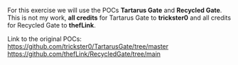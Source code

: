 For this exercise we will use the POCs **Tartarus Gate** and **Recycled Gate**.
This is not my work, **all credits** for Tartarus Gate to **trickster0** and all credits for Recycled Gate to **thefLink**. 

Link to the original POCs:
https://github.com/trickster0/TartarusGate/tree/master
https://github.com/thefLink/RecycledGate/tree/main

